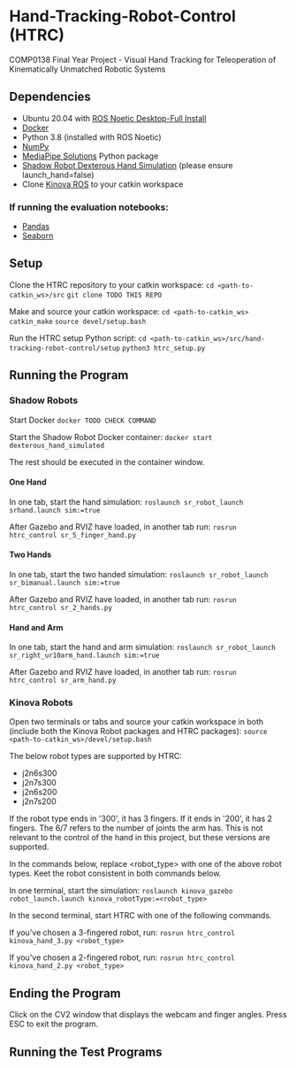 # Hand-Tracking-Robot-Control (HTRC)
COMP0138 Final Year Project - Visual Hand Tracking for Teleoperation of Kinematically Unmatched Robotic Systems

## Dependencies
- Ubuntu 20.04 with [ROS Noetic Desktop-Full Install](http://wiki.ros.org/noetic/Installation/Ubuntu)
- [Docker](https://docs.docker.com/get-docker/)
- Python 3.8 (installed with ROS Noetic)
- [NumPy](https://pypi.org/project/numpy/)
- [MediaPipe Solutions](https://pypi.org/project/mediapipe/) Python package
- [Shadow Robot Dexterous Hand Simulation](https://shadow-robot-company-dexterous-hand.readthedocs-hosted.com/en/latest/user_guide/sim_gazebo.html) (please ensure launch_hand=false)
- Clone [Kinova ROS](https://github.com/Kinovarobotics/kinova-ros/tree/noetic-devel) to your catkin workspace

### If running the evaluation notebooks:
- [Pandas](https://pypi.org/project/pandas/)
- [Seaborn](https://pypi.org/project/seaborn/)

## Setup
Clone the HTRC repository to your catkin workspace:
``cd <path-to-catkin_ws>/src``
``git clone TODO THIS REPO``

Make and source your catkin workspace:
`cd <path-to-catkin_ws>`
`catkin_make`
`source devel/setup.bash`

Run the HTRC setup Python script:
`cd <path-to-catkin_ws>/src/hand-tracking-robot-control/setup`
`python3 htrc_setup.py`

## Running the Program

### Shadow Robots

Start Docker
`docker TODO CHECK COMMAND`

Start the Shadow Robot Docker container:
`docker start dexterous_hand_simulated`

The rest should be executed in the container window.

#### One Hand

In one tab, start the hand simulation:
`roslaunch sr_robot_launch srhand.launch sim:=true`

After Gazebo and RVIZ have loaded, in another tab run:
`rosrun htrc_control sr_5_finger_hand.py`

#### Two Hands

In one tab, start the two handed simulation:
`roslaunch sr_robot_launch sr_bimanual.launch sim:=true`

After Gazebo and RVIZ have loaded, in another tab run:
`rosrun htrc_control sr_2_hands.py`

#### Hand and Arm

In one tab, start the hand and arm simulation:
`roslaunch sr_robot_launch sr_right_ur10arm_hand.launch sim:=true`

After Gazebo and RVIZ have loaded, in another tab run:
`rosrun htrc_control sr_arm_hand.py`

### Kinova Robots

Open two terminals or tabs and source your catkin workspace in both (include both the Kinova Robot packages and HTRC packages):
`source <path-to-catkin_ws>/devel/setup.bash`

The below robot types are supported by HTRC:
- j2n6s300
- j2n7s300
- j2n6s200
- j2n7s200

If the robot type ends in '300', it has 3 fingers. If it ends in '200', it has 2 fingers. The 6/7 refers to the number of joints the arm has. This is not relevant to the control of the hand in this project, but these versions are supported.

In the commands below, replace <robot_type> with one of the above robot types. Keet the robot consistent in both commands below.

In one terminal, start the simulation:
`roslaunch kinova_gazebo robot_launch.launch kinova_robotType:=<robot_type>`

In the second terminal, start HTRC with one of the following commands.

If you've chosen a 3-fingered robot, run:
`rosrun htrc_control kinova_hand_3.py <robot_type>`

If you've chosen a 2-fingered robot, run:
`rosrun htrc_control kinova_hand_2.py <robot_type>`

## Ending the Program

Click on the CV2 window that displays the webcam and finger angles. Press ESC to exit the program.

## Running the Test Programs


